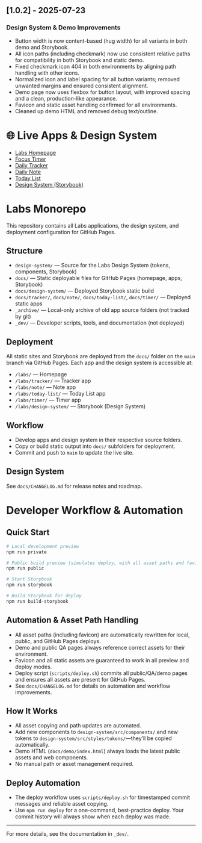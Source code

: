 ## [1.0.2] - 2025-07-23

### Design System & Demo Improvements
- Button width is now content-based (hug width) for all variants in both demo and Storybook.
- All icon paths (including checkmark) now use consistent relative paths for compatibility in both Storybook and static demo.
- Fixed checkmark icon 404 in both environments by aligning path handling with other icons.
- Normalized icon and label spacing for all button variants; removed unwanted margins and ensured consistent alignment.
- Demo page now uses flexbox for button layout, with improved spacing and a clean, production-like appearance.
- Favicon and static asset handling confirmed for all environments.
- Cleaned up demo HTML and removed debug text/outline.
# 🌐 Live Apps & Design System

- [Labs Homepage](https://dreisdesign.github.io/labs/)
- [Focus Timer](https://dreisdesign.github.io/labs/timer/)
- [Daily Tracker](https://dreisdesign.github.io/labs/tracker/)
- [Daily Note](https://dreisdesign.github.io/labs/note/)
- [Today List](https://dreisdesign.github.io/labs/today-list/)
- [Design System (Storybook)](https://dreisdesign.github.io/labs/design-system/)

# Labs Monorepo

This repository contains all Labs applications, the design system, and deployment configuration for GitHub Pages.

## Structure

- `design-system/` — Source for the Labs Design System (tokens, components, Storybook)
- `docs/` — Static deployable files for GitHub Pages (homepage, apps, Storybook)
- `docs/design-system/` — Deployed Storybook static build
- `docs/tracker/`, `docs/note/`, `docs/today-list/`, `docs/timer/` — Deployed static apps
- `_archive/` — Local-only archive of old app source folders (not tracked by git)
- `_dev/` — Developer scripts, tools, and documentation (not deployed)

## Deployment

All static sites and Storybook are deployed from the `docs/` folder on the `main` branch via GitHub Pages. Each app and the design system is accessible at:

- `/labs/` — Homepage
- `/labs/tracker/` — Tracker app
- `/labs/note/` — Note app
- `/labs/today-list/` — Today List app
- `/labs/timer/` — Timer app
- `/labs/design-system/` — Storybook (Design System)

## Workflow

- Develop apps and design system in their respective source folders.
- Copy or build static output into `docs/` subfolders for deployment.
- Commit and push to `main` to update the live site.

## Design System

See `docs/CHANGELOG.md` for release notes and roadmap.


# Developer Workflow & Automation

## Quick Start
```sh
# Local development preview
npm run private

# Public build preview (simulates deploy, with all asset paths and favicon as on GitHub Pages)
npm run public

# Start Storybook
npm run storybook

# Build Storybook for deploy
npm run build-storybook
```

## Automation & Asset Path Handling
- All asset paths (including favicon) are automatically rewritten for local, public, and GitHub Pages deploys.
- Demo and public QA pages always reference correct assets for their environment.
- Favicon and all static assets are guaranteed to work in all preview and deploy modes.
- Deploy script (`scripts/deploy.sh`) commits all public/QA/demo pages and ensures all assets are present for GitHub Pages.
- See `docs/CHANGELOG.md` for details on automation and workflow improvements.

## How It Works
- All asset copying and path updates are automated.
- Add new components to `design-system/src/components/` and new tokens to `design-system/src/styles/tokens/`—they’ll be copied automatically.
- Demo HTML (`docs/demo/index.html`) always loads the latest public assets and web components.
- No manual path or asset management required.

## Deploy Automation
- The deploy workflow uses `scripts/deploy.sh` for timestamped commit messages and reliable asset copying.
- Use `npm run deploy` for a one-command, best-practice deploy. Your commit history will always show when each deploy was made.

---

For more details, see the documentation in `_dev/`.
